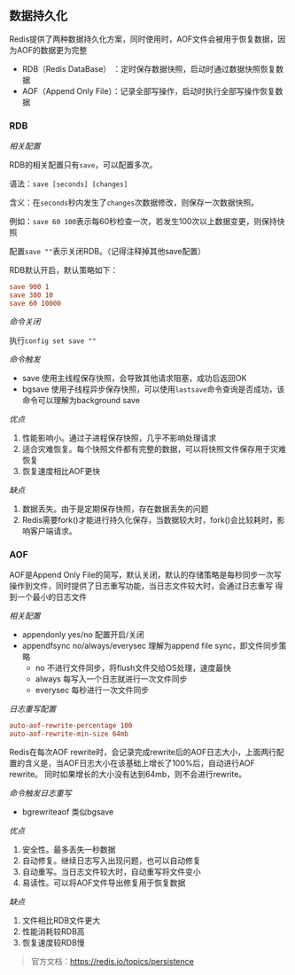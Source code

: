 数据持久化
-

Redis提供了两种数据持久化方案，同时使用时，AOF文件会被用于恢复数据，因为AOF的数据更为完整

- RDB（Redis DataBase） ：定时保存数据快照，启动时通过数据快照恢复数据
- AOF（Append Only File）：记录全部写操作，启动时执行全部写操作恢复数据

### RDB

*相关配置*

RDB的相关配置只有`save`，可以配置多次。

语法：`save [seconds] [changes]`

含义：在`seconds`秒内发生了`changes`次数据修改，则保存一次数据快照。

例如：`save 60 100`表示每60秒检查一次，若发生100次以上数据变更，则保持快照

配置`save ""`表示关闭RDB。（记得注释掉其他save配置）

RDB默认开启，默认策略如下：

```conf
save 900 1
save 300 10
save 60 10000
```

*命令关闭*

执行`config set save ""`

*命令触发*

- save 使用主线程保存快照，会导致其他请求阻塞，成功后返回OK
- bgsave 使用子线程异步保存快照，可以使用`lastsave`命令查询是否成功，该命令可以理解为background save

*优点*

1. 性能影响小。通过子进程保存快照，几乎不影响处理请求
2. 适合灾难恢复。每个快照文件都有完整的数据，可以将快照文件保存用于灾难恢复
3. 恢复速度相比AOF更快

*缺点*

1. 数据丢失。由于是定期保存快照，存在数据丢失的问题
2. Redis需要fork()才能进行持久化保存，当数据较大时，fork()会比较耗时，影响客户端请求。

### AOF 

AOF是Append Only File的简写，默认关闭，默认的存储策略是每秒同步一次写操作到文件，同时提供了日志重写功能，当日志文件较大时，会通过日志重写
得到一个最小的日志文件

*相关配置*

- appendonly yes/no 配置开启/关闭
- appendfsync no/always/everysec 理解为append file sync，即文件同步策略
	- no 不进行文件同步，将flush文件交给OS处理，速度最快
	- always 每写入一个日志就进行一次文件同步
	- everysec 每秒进行一次文件同步

*日志重写配置*	

```conf
auto-aof-rewrite-percentage 100
auto-aof-rewrite-min-size 64mb
```

Redis在每次AOF rewrite时，会记录完成rewrite后的AOF日志大小，上面两行配置的含义是，当AOF日志大小在该基础上增长了100%后，自动进行AOF rewrite。
同时如果增长的大小没有达到64mb，则不会进行rewrite。

*命令触发日志重写*

- bgrewriteaof 类似bgsave

*优点*

1. 安全性。最多丢失一秒数据
2. 自动修复。继续日志写入出现问题，也可以自动修复
3. 自动重写。当日志文件较大时，自动重写将文件变小
4. 易读性。可以将AOF文件导出修复用于恢复数据

*缺点*

1. 文件相比RDB文件更大
2. 性能消耗较RDB高
3. 恢复速度较RDB慢

> 官方文档：https://redis.io/topics/persistence